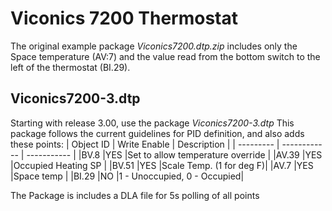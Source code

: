 # Viconics 7200 Thermostat
The original example package *Viconics7200.dtp.zip* includes only the Space temperature (AV:7) and the value read from the bottom switch to the left of the thermostat (BI.29).  

## Viconics7200-3.dtp
Starting with release 3.00, use the package *Viconics7200-3.dtp* This package follows the current guidelines for PID definition, and also adds these points:
| Object ID | Write Enable | Description |
| --------- | ------------ | ----------- |
|BV.8       |YES           |Set to allow temperature override |
|AV.39      |YES           |Occupied Heating SP |
|BV.51      |YES           |Scale Temp. (1 for deg F)|
|AV.7       |YES           |Space temp |
|BI.29      |NO            |1 - Unoccupied, 0 - Occupied|

The Package is includes a DLA file for 5s polling of all points

